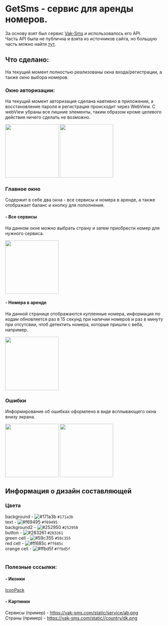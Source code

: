 # GetSms - сервис для аренды номеров.

За основу взят был сервис [Vak-Sms](https://vak-sms.com) и использовалось его API.<br>
Часть API была не публична и взята из источников сайта, но большую часть можно
найти [тут](https://vak-sms.com/api/vak/).<br>

## Что сделано:

На текущий момент полностью реализованы окна входа/регистрации, а также окно выбора номеров.

### Окно авторизации:
На текущий момент авторизация сделана навтивно в приложении, а восстановление пароля и регистрация
происходит через WebView. C webView убраны все лишние элементы, таким образом кроме целевого действия ничего сделать не возможно.<br>

<img src="https://user-images.githubusercontent.com/68683848/228680043-46a71ef5-7bb2-402c-ba5a-58629b08ee0d.png" width="170" /> <img src="https://user-images.githubusercontent.com/68683848/229636597-a16760c1-8e9c-406e-b2d5-8fcf5c96dc92.png" width="170" />


### Главное окно

Содержит в себе два окна - все сервисы и номера в аренде, а также отображает баланс и кнопку для
пополнения.

#### - Все сервисы
На данном окне можно выбрать страну и затем приобрести номер для нужного сервиса. <br>

<img src="https://user-images.githubusercontent.com/68683848/228679367-353b83c3-36fd-497e-8cf6-3d6a010638f4.png" width="170" />

#### - Номера в аренде
На данной странице отображаются купленные номера, информация по кодам обновляется раз в 15 секунд при наличии номеров и раз в минуту при отсутсвии, чтоб детектить номера, которые пришли с веба, например.<br>

<img src="https://user-images.githubusercontent.com/68683848/229636240-798d1936-2a2a-4bb8-a3d5-ebfc10ef0c14.png" width="170" />

### Ошибки

Информирование об ошибках оформлено в виде всплывающего окна внизу экрана.<br>

<img src="https://user-images.githubusercontent.com/68683848/229637624-18d2ea4f-f0b2-441e-9910-de329f7f58a9.png" width="170" /> <img src="https://user-images.githubusercontent.com/68683848/229637636-3358513a-db1f-45aa-8d92-cc0bad0c772a.png" width="170" />

## Информация о дизайн составляющей

### Цвета<br>

background - ![#171a3b](https://placehold.co/15x15/171a3b/171a3b.png) `#171a3b`<br>
text - ![#f69495](https://placehold.co/15x15/f69495/f69495.png) `#f69495`<br>
background2 - ![#252950](https://placehold.co/15x15/f03c15/252950.png) `#252950`<br>
button - ![#283261](https://placehold.co/15x15/283261/283261.png) `#283261`<br>
green cell - ![#59c355](https://placehold.co/15x15/59c355/59c355.png) `#59c355`<br>
red cell - ![#ff685c](https://placehold.co/15x15/ff685c/ff685c.png) `#ff685c`<br>
orange cell -  ![#ffbd5f](https://placehold.co/15x15/ffbd5f/ffbd5f.png) `#ffbd5f`<br>
<br>

### Полезные сссылки:

#### - Иконки

[IconPack](https://www.svgrepo.com/collection/yandex-ui-filled-icons/2)

#### - Картинки

Сервисы (пример) - https://vak-sms.com/static/service/ab.png<br>
Страны (пример) - https://vak-sms.com/static//country/dk.png

